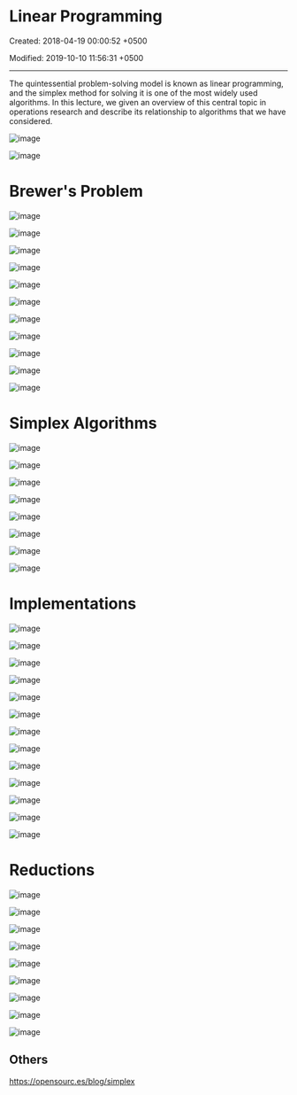 # Linear Programming

Created: 2018-04-19 00:00:52 +0500

Modified: 2019-10-10 11:56:31 +0500

---

The quintessential problem-solving model is known as linear programming, and the simplex method for solving it is one of the most widely used algorithms. In this lecture, we given an overview of this central topic in operations research and describe its relationship to algorithms that we have considered.



![image](media/Linear-Programming-image1.png)

![image](media/Linear-Programming-image2.png)

# Brewer's Problem

![image](media/Linear-Programming-image3.png)

![image](media/Linear-Programming-image4.png)

![image](media/Linear-Programming-image5.png)

![image](media/Linear-Programming-image6.png)

![image](media/Linear-Programming-image7.png)

![image](media/Linear-Programming-image8.png)

![image](media/Linear-Programming-image9.png)

![image](media/Linear-Programming-image10.png)

![image](media/Linear-Programming-image11.png)

![image](media/Linear-Programming-image12.png)

![image](media/Linear-Programming-image13.png)

#

# Simplex Algorithms

![image](media/Linear-Programming-image14.png)

![image](media/Linear-Programming-image15.png)

![image](media/Linear-Programming-image16.png)

![image](media/Linear-Programming-image17.png)

![image](media/Linear-Programming-image18.png)

![image](media/Linear-Programming-image19.png)

![image](media/Linear-Programming-image20.png)

![image](media/Linear-Programming-image21.png)

# Implementations

![image](media/Linear-Programming-image22.png)

![image](media/Linear-Programming-image23.png)

![image](media/Linear-Programming-image24.png)

![image](media/Linear-Programming-image25.png)

![image](media/Linear-Programming-image26.png)

![image](media/Linear-Programming-image27.png)

![image](media/Linear-Programming-image28.png)

![image](media/Linear-Programming-image29.png)

![image](media/Linear-Programming-image30.png)

![image](media/Linear-Programming-image31.png)

![image](media/Linear-Programming-image32.png)

![image](media/Linear-Programming-image33.png)

![image](media/Linear-Programming-image34.png)

#

# Reductions

![image](media/Linear-Programming-image35.png)

![image](media/Linear-Programming-image36.png)

![image](media/Linear-Programming-image37.png)

![image](media/Linear-Programming-image38.png)

![image](media/Linear-Programming-image39.png)

![image](media/Linear-Programming-image40.png)

![image](media/Linear-Programming-image41.png)

![image](media/Linear-Programming-image42.png)

![image](media/Linear-Programming-image43.png)

## Others

<https://opensourc.es/blog/simplex>
